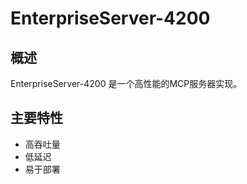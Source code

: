 # EnterpriseServer-4200

## 概述

EnterpriseServer-4200 是一个高性能的MCP服务器实现。

## 主要特性

- 高吞吐量
- 低延迟
- 易于部署
